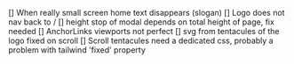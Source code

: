 [] When really small screen home text disappears (slogan)
[] Logo does not nav back to /
[] height stop of modal depends on total height of page, fix needed
[] AnchorLinks viewports not perfect
[] svg from tentacules of the logo fixed on scroll 
[] Scroll tentacules need a dedicated css, probably a problem with tailwind 'fixed' property